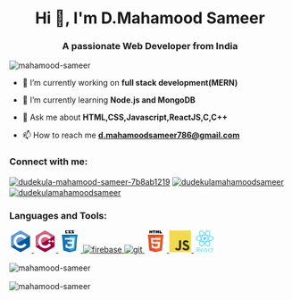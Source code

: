 <h1 align="center">Hi 👋, I'm D.Mahamood Sameer</h1>
<h3 align="center">A passionate Web Developer from India</h3>

<p align="left"> <img src="https://komarev.com/ghpvc/?username=mahamood-sameer&label=Profile%20views&color=0e75b6&style=flat" alt="mahamood-sameer" /> </p>

- 🔭 I’m currently working on **full stack development(MERN)**

- 🌱 I’m currently learning **Node.js and MongoDB**

- 💬 Ask me about **HTML,CSS,Javascript,ReactJS,C,C++**

- 📫 How to reach me **d.mahamoodsameer786@gmail.com**

<h3 align="left">Connect with me:</h3>
<p align="left">
<a href="https://linkedin.com/in/dudekula-mahamood-sameer-7b8ab1219" target="blank"><img align="center" src="https://raw.githubusercontent.com/rahuldkjain/github-profile-readme-generator/master/src/images/icons/Social/linked-in-alt.svg" alt="dudekula-mahamood-sameer-7b8ab1219" height="30" width="40" /></a>
<a href="https://fb.com/dudekulamahamoodsameer" target="blank"><img align="center" src="https://raw.githubusercontent.com/rahuldkjain/github-profile-readme-generator/master/src/images/icons/Social/facebook.svg" alt="dudekulamahamoodsameer" height="30" width="40" /></a>
<a href="https://instagram.com/dudekulamahamoodsameer" target="blank"><img align="center" src="https://raw.githubusercontent.com/rahuldkjain/github-profile-readme-generator/master/src/images/icons/Social/instagram.svg" alt="dudekulamahamoodsameer" height="30" width="40" /></a>
</p>

<h3 align="left">Languages and Tools:</h3>
<p align="left"> <a href="https://www.cprogramming.com/" target="_blank"> <img src="https://raw.githubusercontent.com/devicons/devicon/master/icons/c/c-original.svg" alt="c" width="40" height="40"/> </a> <a href="https://www.w3schools.com/cpp/" target="_blank"> <img src="https://raw.githubusercontent.com/devicons/devicon/master/icons/cplusplus/cplusplus-original.svg" alt="cplusplus" width="40" height="40"/> </a> <a href="https://www.w3schools.com/css/" target="_blank"> <img src="https://raw.githubusercontent.com/devicons/devicon/master/icons/css3/css3-original-wordmark.svg" alt="css3" width="40" height="40"/> </a> <a href="https://firebase.google.com/" target="_blank"> <img src="https://www.vectorlogo.zone/logos/firebase/firebase-icon.svg" alt="firebase" width="40" height="40"/> </a> <a href="https://git-scm.com/" target="_blank"> <img src="https://www.vectorlogo.zone/logos/git-scm/git-scm-icon.svg" alt="git" width="40" height="40"/> </a> <a href="https://www.w3.org/html/" target="_blank"> <img src="https://raw.githubusercontent.com/devicons/devicon/master/icons/html5/html5-original-wordmark.svg" alt="html5" width="40" height="40"/> </a> <a href="https://developer.mozilla.org/en-US/docs/Web/JavaScript" target="_blank"> <img src="https://raw.githubusercontent.com/devicons/devicon/master/icons/javascript/javascript-original.svg" alt="javascript" width="40" height="40"/> </a> <a href="https://reactjs.org/" target="_blank"> <img src="https://raw.githubusercontent.com/devicons/devicon/master/icons/react/react-original-wordmark.svg" alt="react" width="40" height="40"/> </a> </p>

<p><img align="center" src="https://github-readme-stats.vercel.app/api/top-langs?username=mahamood-sameer&show_icons=true&locale=en&layout=compact" alt="mahamood-sameer" /></p>

<p><img align="center" src="https://github-readme-streak-stats.herokuapp.com/?user=mahamood-sameer&" alt="mahamood-sameer" /></p>
